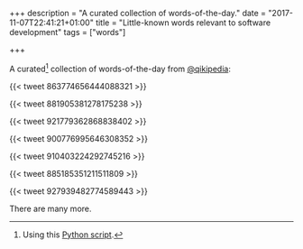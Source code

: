 +++
description = "A curated collection of words-of-the-day."
date = "2017-11-07T22:41:21+01:00"
title = "Little-known words relevant to software development"
tags = ["words"]

+++

A curated[^curated] collection of words-of-the-day from
[@qikipedia](https://twitter.com/qikipedia):

<!-- ARSLE - to move backwards. -->

{{< tweet 863774656444088321 >}}

<!-- VERSCHLIMMBESSERN - (German) - to make something worse while attempting to make it better -->

{{< tweet 881905381278175238 >}}

{{< tweet 921779362868838402 >}}

{{< tweet 900776995646308352 >}}

{{< tweet 910403224292745216 >}}

{{< tweet 885185351211511809 >}}

<!-- QUANKED - overcome with fatigue. -->

{{< tweet 927939482774589443 >}}

There are many more.

[^curated]:
    Using this
    [Python script](https://gist.github.com/codeinthehole/0e7430d79f3dcd1235c89f9367a49a1b).
